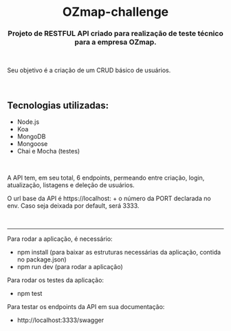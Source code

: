 <h1 align="center">
  OZmap-challenge
</h1>
<h3 align="center">Projeto de RESTFUL API criado para realização de teste técnico para a empresa OZmap.</h3>
<br/>
<p>
Seu objetivo é a criação de um CRUD básico de usuários.
</p>  

<br/>

## **Tecnologias utilizadas:**
- Node.js
- Koa
- MongoDB
- Mongoose
- Chai e Mocha (testes)
  
<br/>

A API tem, em seu total, 6 endpoints, permeando entre criação, login, atualização, listagens e deleção de usuários. <br/>

O url base da API é https://localhost: + o número da PORT declarada no env. Caso seja deixada por default, será 3333.

<br/>
<hr/>

Para rodar a aplicação, é necessário:
- npm install (para baixar as estruturas necessárias da aplicação, contida no package.json)
- npm run dev (para rodar a aplicação)

Para rodar os testes da aplicação:
- npm test

Para testar os endpoints da API em sua documentação:
- http://localhost:3333/swagger